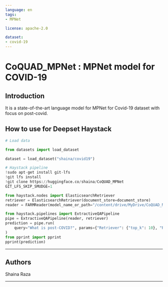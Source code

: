 ```yaml
---
language: en
tags:
- MPNet

license: apache-2.0

dataset:
- covid-19
---
```


# CoQUAD_MPNet : MPNet model for COVID-19
## Introduction
It is a state-of-the-art language model for MPNet for Covid-19 dataset with focus on post-covid.
## How to use for Deepset Haystack

```python
# Load data

from datasets import load_dataset

dataset = load_dataset("shaina/covid19")

# Haystack pipeline
!sudo apt-get install git-lfs
!git lfs install
!git clone https://huggingface.co/shaina/CoQUAD_MPNet
GIT_LFS_SKIP_SMUDGE=1

from haystack.nodes import ElasticsearchRetriever
retriever = ElasticsearchRetriever(document_store=document_store)
reader = FARMReader(model_name_or_path="/content/drive/MyDrive/CoQUAD_MPNet", use_gpu=True)

from haystack.pipelines import ExtractiveQAPipeline
pipe = ExtractiveQAPipeline(reader, retriever)
prediction = pipe.run(
    query="What is post-COVID?", params={"Retriever": {"top_k": 10}, "Reader": {"top_k": 5}}
)
from pprint import pprint
pprint(prediction)
```
---
## Authors 
Shaina Raza

 ---